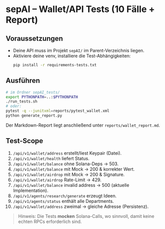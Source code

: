# sepAI – Wallet/API Tests (10 Fälle + Report)

## Voraussetzungen
- Deine API muss im Projekt `sepAI/` im Parent-Verzeichnis liegen.
- Aktiviere deine venv, installiere die Test-Abhängigkeiten:
  ```bash
  pip install -r requirements-tests.txt
  ```

## Ausführen
```bash
# im Ordner sepAI_tests/
export PYTHONPATH=..:$PYTHONPATH
./run_tests.sh
# oder:
pytest -q --junitxml=reports/pytest_wallet.xml
python generate_report.py
```

Der Markdown-Report liegt anschließend unter `reports/wallet_report.md`.

## Test-Scope
1. `/api/v1/wallet/address` erstellt/liest Keypair (Datei).
2. `/api/v1/wallet/health` liefert Status.
3. `/api/v1/wallet/balance` ohne Solana-Deps → 503.
4. `/api/v1/wallet/balance` mit Mock → 200 & korrekter Wert.
5. `/api/v1/wallet/airdrop` mit Mock → 200 & Signature.
6. `/api/v1/wallet/airdrop` Rate-Limit → 429.
7. `/api/v1/wallet/balance` invalid address → 500 (aktuelle Implementation).
8. `/api/v1/agents/research/generate` erzeugt Ideen.
9. `/api/v1/agents/status` enthält alle Departments.
10. `/api/v1/wallet/address` zweimal → gleiche Adresse (Persistenz).

> Hinweis: Die Tests **mocken** Solana-Calls, wo sinnvoll, damit keine echten RPCs erforderlich sind.

